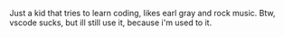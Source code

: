 Just a kid that tries to learn coding, likes earl gray and rock music.
Btw, vscode sucks, but ill still use it, because i'm used to it.
